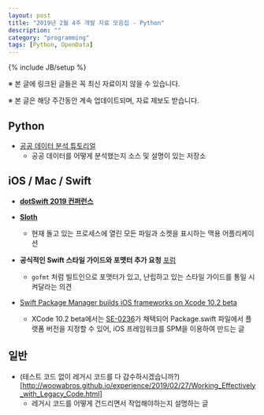 ```yaml
---
layout: post
title: "2019년 2월 4주 개발 자료 모음집 - Python"
description: ""
category: "programming"
tags: [Python, OpenData]
---
```

{% include JB/setup %}

※ 본 글에 링크된 글들은 꼭 최신 자료이지 않을 수 있습니다.

※ 본 글은 해당 주간동안 계속 업데이트되며, 자료 제보도 받습니다.

## Python

* [공공 데이터 분석 튜토리얼](https://github.com/corazzon/OpenDataWrangling)
  - 공공 데이터를 어떻게 분석했는지 소스 및 설명이 있는 저장소

## iOS / Mac / Swift

* **[dotSwift 2019 컨퍼런스](https://www.dotconferences.com/conference/dotswift-2019)**

* **[Sloth](https://github.com/sveinbjornt/Sloth)**
  - 현재 돌고 있는 프로세스에 열린 모든 파일과 소켓을 표시하는 맥용 어플리케이션

* **공식적인 Swift 스타일 가이드와 포맷터 추가 요청** [포럼](https://forums.swift.org/t/pitch-an-official-style-guide-and-formatter-for-swift/21025)
  - `gofmt` 처럼 빌트인으로 포맷터가 있고, 난립하고 있는 스타일 가이드를 통일 시켜달라는 의견

* [Swift Package Manager builds iOS frameworks on Xcode 10.2 beta](https://badootech.badoo.com/swift-package-manager-builds-ios-frameworks-updated-xcode-10-2-beta-19b3e6741bda)
  - XCode 10.2 beta에서는 [SE-0236](https://github.com/apple/swift-evolution/blob/master/proposals/0236-package-manager-platform-deployment-settings.md)가 채택되어 Package.swift 파일에서 플랫폼 버전을 지정할 수 있어, iOS 프레임워크를 SPM을 이용하여 만드는 글

## 일반

* (테스트 코드 없이 레거시 코드를 다 감수하시겠습니까?)[http://woowabros.github.io/experience/2019/02/27/Working_Effectively_with_Legacy_Code.html]
  - 레거시 코드를 어떻게 건드리면서 작업해야하는지 설명하는 글